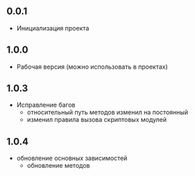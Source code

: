 ## 0.0.1

- Инициализация проекта

## 1.0.0

- Рабочая версия (можно использовать в проектах)

## 1.0.3

- Исправление багов
  - относительный путь методов изменил на постоянный
  - изменил правила вызова скриптовых модулей


## 1.0.4
- обновление основных зависимостей
  - обновление методов